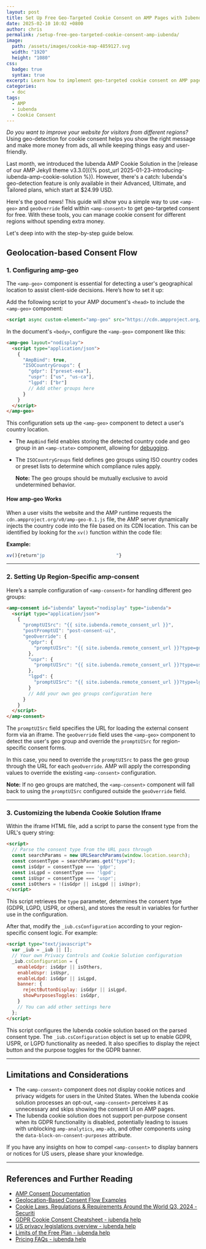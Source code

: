 ```yaml
---
layout: post
title: Set Up Free Geo-Targeted Cookie Consent on AMP Pages with Iubenda and amp-geo
date: 2025-02-10 10:02 +0800
author: chris
permalink: /setup-free-geo-targeted-cookie-consent-amp-iubenda/
image:
  path: /assets/images/cookie-map-4859127.svg
  width: "1920"
  height: "1080"
css:
  badge: true
  syntax: true
excerpt: Learn how to implement geo-targeted cookie consent on AMP pages for free. Optimize your site for different regions and increase ad revenue.
categories:
  - doc
tags:
  - AMP
  - iubenda
  - Cookie Consent
---
```


_Do you want to improve your website for visitors from different regions?_ Using geo-detection for cookie consent helps you show the right message and make more money from ads, all while keeping things easy and user-friendly.

Last month, we introduced the Iubenda AMP Cookie Solution in the [release of our AMP Jekyll theme <span class="badge badge-success">v3.3.0</span>]({% post_url 2025-01-23-introducing-iubenda-amp-cookie-solution %}). However, there's a catch: Iubenda's geo-detection feature is only available in their Advanced, Ultimate, and Tailored plans, which start at $24.99 USD.

Here's the good news! This guide will show you a simple way to use `<amp-geo>` and `geoOverride` field within `<amp-consent>` to get geo-targeted consent for free. With these tools, you can manage cookie consent for different regions without spending extra money.

Let's deep into with the step-by-step guide below.

## Geolocation-based Consent Flow

### 1. Configuring amp-geo

The `<amp-geo>` component is essential for detecting a user's geographical location to assist client-side decisions. Here’s how to set it up:

Add the following script to your AMP document's `<head>` to include the `<amp-geo>` component:

```html
<script async custom-element="amp-geo" src="https://cdn.ampproject.org/v0/amp-geo-0.1.js"></script>
```

In the document's `<body>`, configure the `<amp-geo>` component like this:

```html
<amp-geo layout="nodisplay">
  <script type="application/json">
    {
      "AmpBind": true,
      "ISOCountryGroups": {
        "gdpr": ["preset-eea"],
        "uspr": ["us", "us-ca"],
        "lgpd": ["br"]
        // Add other groups here
      }
    }
  </script>
</amp-geo>
```

This configuration sets up the `<amp-geo>` component to detect a user's country location.

- The `AmpBind` field enables storing the detected country code and geo group in an `<amp-state>` component, allowing for [debugging](https://amp.dev/documentation/components/amp-bind#debugging-state).

- The `ISOCountryGroups` field defines geo groups using ISO country codes or preset lists to determine which compliance rules apply.

  **Note:** The geo groups should be mutually exclusive to avoid undetermined behavior.

#### How amp-geo Works

When a user visits the website and the AMP runtime requests the `cdn.ampproject.org/v0/amp-geo-0.1.js` file, the AMP server dynamically injects the country code into the file based on its CDN location. This can be identified by looking for the `xv()` function within the code file:

**Example:**

```js
xv(){return"jp                          "}
```

---

### 2. Setting Up Region-Specific amp-consent

Here’s a sample configuration of `<amp-consent>` for handling different geo groups:

```html
<amp-consent id="iubenda" layout="nodisplay" type="iubenda">
  <script type="application/json">
    {
      "promptUISrc": "{{ site.iubenda.remote_consent_url }}",
      "postPromptUI": "post-consent-ui",
      "geoOverride": {
        "gdpr": {
          "promptUISrc": "{{ site.iubenda.remote_consent_url }}?type=gdpr"
        },
        "uspr": {
          "promptUISrc": "{{ site.iubenda.remote_consent_url }}?type=uspr"
        },
        "lgpd": {
          "promptUISrc": "{{ site.iubenda.remote_consent_url }}?type=lgpd"
        }
        // Add your own geo groups configuration here
      }
    }
  </script>
</amp-consent>
```

The `promptUISrc` field specifies the URL for loading the external consent form via an iframe. The `geoOverride` field uses the `<amp-geo>` component to detect the user's geo group and override the `promptUISrc` for region-specific consent forms.

In this case, you need to override the `promptUISrc` to pass the geo group through the URL for each `geoOverride`. AMP will apply the corresponding values to override the existing `<amp-consent>` configuration.

**Note:** If no geo groups are matched, the `<amp-consent>` component will fall back to using the `promptUISrc` configured outside the `geoOverride` field.

---

### 3. Customizing the Iubenda Cookie Solution Iframe

Within the iframe HTML file, add a script to parse the consent type from the URL's query string:

```html
<script>
  // Parse the consent type from the URL pass through
  const searchParams = new URLSearchParams(window.location.search);
  const consentType = searchParams.get("type");
  const isGdpr = consentType === 'gdpr';
  const isLgpd = consentType === 'lgpd';
  const isUspr = consentType === 'uspr';
  const isOthers = !(isGdpr || isLgpd || isUspr);
</script>
```

This script retrieves the `type` parameter, determines the consent type (GDPR, LGPD, USPR, or others), and stores the result in variables for further use in the configuration.

After that, modify the `_iub.csConfiguration` according to your region-specific consent logic. For example:

```html
<script type="text/javascript">
  var _iub = _iub || [];
  // Your own Privacy Controls and Cookie Solution configuration
  _iub.csConfiguration = {
    enableGdpr: isGdpr || isOthers,
    enableUspr: isUspr,
    enableLdpd: isGdpr || isLgpd,
    banner: {
      rejectButtonDisplay: isGdpr || isLgpd,
      showPurposesToggles: isGdpr,
    }
    // You can add other settings here
  };
</script>
```

This script configures the Iubenda cookie solution based on the parsed consent type. The `_iub.csConfiguration` object is set up to enable GDPR, USPR, or LGPD functionality as needed. It also specifies to display the reject button and the purpose toggles for the GDPR banner.

---

## Limitations and Considerations

- The `<amp-consent>` component does not display cookie notices and privacy widgets for users in the United States. When the Iubenda cookie solution processes an opt-out, `<amp-consent>` perceives it as unnecessary and skips showing the consent UI on AMP pages.
- The Iubenda cookie solution does not support per-purpose consent when its GDPR functionality is disabled, potentially leading to issues with unblocking `amp-analytics`, `amp-ads`, and other components using the `data-block-on-consent-purposes` attribute.

If you have any insights on how to compel `<amp-consent>` to display banners or notices for US users, please share your knowledge.

---

## References and Further Reading

- [AMP Consent Documentation](https://amp.dev/documentation/components/websites/amp-consent#geooverride)
- [Geolocation-Based Consent Flow Examples](https://amp.dev/documentation/examples/user-consent/geolocation-based_consent_flow)
- [Cookie Laws, Regulations & Requirements Around the World Q3, 2024 - Securiti](https://securiti.ai/cookie-laws-and-regulations/)
- [GDPR Cookie Consent Cheatsheet - iubenda help](https://www.iubenda.com/en/help/23672-gdpr-cookie-consent-cheatsheet)
- [US privacy legislations overview - iubenda help](https://www.iubenda.com/en/help/65132-us-privacy-legislations-overview)
- [Limits of the Free Plan - iubenda help](https://www.iubenda.com/en/help/379-basic-license-limits)
- [Pricing FAQs - iubenda help](https://www.iubenda.com/en/help/6633-pricing-faqs)
